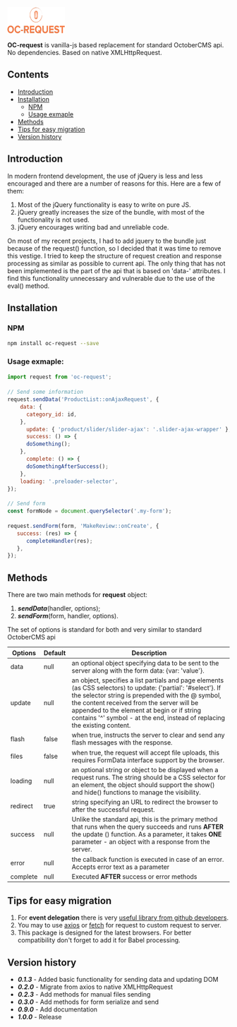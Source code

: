 <img width="130" height="60" src="logo.png" alt="logo">  


**OC-request** is vanilla-js based replacement   for standard OctoberCMS api.
No dependencies. Based on native XMLHttpRequest.

## Contents

  - [Introduction](#introduction)
  - [Installation](#installation)
    - [NPM](#npm)
    - [Usage exmaple](#usage-exmaple)
  - [Methods](#methods)
  - [Tips for easy migration](#tips-for-easy-migration)
  - [Version history](#version-history)

## Introduction

In modern frontend development, the use of jQuery is less and less encouraged and there are a number of reasons for this. Here are a few of them:
1. Most of the jQuery functionality is easy to write on pure JS.
2. jQuery greatly increases the size of the bundle, with most of the functionality is not used.
3. jQuery encourages writing bad and unreliable code.

On most of my recent projects, I had to add jquery to the bundle just because of the  request() function, so I decided that it was time to remove this vestige. I tried to keep the structure of request creation and response processing as similar as possible to current api. The only thing that has not been implemented is the part of the api that is based on 'data-' attributes. I find this functionality unnecessary and vulnerable due to the use of the eval() method.

## Installation

### NPM

```sh
npm install oc-request --save
```

### Usage exmaple:

```javascript
import request from 'oc-request';

// Send some information
request.sendData('ProductList::onAjaxRequest', {
    data: {
      сategory_id: id,
    },
      update: { 'product/slider/slider-ajax': '.slider-ajax-wrapper' },
      success: () => {
      doSomething();
    },
      complete: () => {
      doSomethingAfterSuccess();
    },
    loading: '.preloader-selector',
});

// Send form
const formNode = document.querySelector('.my-form');

request.sendForm(form, 'MakeReview::onCreate', {
   success: (res) => {
      completeHandler(res);
   },
});
```
## Methods

There are two main methods for **request** object:
1. ***sendData***(handler, options);
2. ***sendForm***(form, handler, options).

The set of options is standard for both and very similar to standard OctoberCMS api

|   Options	|  Default 	| Description
|---	|---	|---	|
|data|null|an optional object specifying data to be sent to the server along with the form data: {var: 'value'}.
|update|null|an object, specifies a list partials and page elements (as CSS selectors) to update: {'partial': '#select'}. If the selector string is prepended with the @ symbol, the content received from the server will be appended to the element at begin or if string contains '^' symbol  - at the end, instead of replacing the existing content.
|flash|false|when true, instructs the server to clear and send any flash messages with the response.
|files|false|when true, the request will accept file uploads, this requires FormData interface support by the browser.
|loading|null|an optional string or object to be displayed when a request runs. The string should be a CSS selector for an element, the object should support the show() and hide() functions to manage the visibility.
|redirect|true|string specifying an URL to redirect the browser to after the successful request.
|success|null|Unlike the standard api, this is the primary method that runs when the query succeeds and runs **AFTER** the update () function. As a parameter, it takes **ONE** parameter - an object with a response from the server.
|error|null|the callback function is executed in case of an error. Accepts error text as a parameter
|complete|null|Executed **AFTER** success or error methods

## Tips for easy migration
1. For **event delegation** there is very [useful library from github developers](https://github.com/dgraham/delegated-events).
2. You may to use [axios](https://github.com/axios/axios) or [fetch](https://developer.mozilla.org/ru/docs/Web/API/Fetch_API) for request to custom request to server.
3. This package is designed for the latest browsers. For better compatibility don't forget to add it for Babel processing.

## Version history

* ***0.1.3*** - Added basic functionality for sending data and updating DOM
* ***0.2.0*** - Migrate from axios to native XMLHttpRequest
* ***0.2.3*** - Add methods for manual files sending
* ***0.3.0*** - Add methods for form serialize and send
* ***0.9.0*** - Add documentation
* ***1.0.0*** - Release
